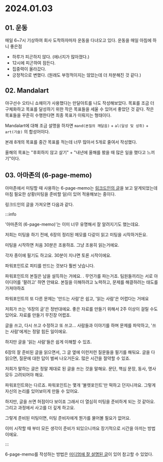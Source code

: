 # 2024.01.03

## 01. 운동

매일 6~7시 기상하여 회사 도착하자마자 운동을 다녀오고 있다. 운동을 매일 아침에 하니 좋은점

- 하루가 피곤하지 않다. (에너지가 많아졌다.)
- 12시에 피곤하여 잠든다.
- 집중력이 올라갔다.
- 긍정적으로 변했다. (원래도 부정적이지는 않았는데 더 차분해진 것 같다.)

## 02. Mandalart

야구선수 오타니 쇼헤이가 사용했다는 만달아트를 나도 작성해보았다. 목표를 조금 더 구체화하고 목표를 달성하기 위한 작은 목표들을 세울 수 있어서 좋았던 것 같다. 작은 목표들을 꾸준히 수행한다면 최종 목표가 이뤄지는 형태이다.

Mandalart에 대해 조금 설명을 하자면 `mand(본질의 깨달음)` + `al(달성 및 성취)` + `art(기술)` 의 합성어이다.

본래 8개의 목표를 중간 목표를 적는데 너무 많아서 5개로 줄여서 작성했다.

올해의 목표는 "후회하지 않고 살기" + "내년에 올해를 봤을 때 많은 일을 했다고 느끼기"이다.

## 03. 아마존의 (6-page-memo)

아마존에서 미팅할 때 사용하는 6-page-memo는 [링크드인의 글](https://www.linkedin.com/posts/%EC%A2%85%EC%9B%90-%EA%B9%80-674617166_%EC%95%84%EB%A7%88%EC%A1%B4%EC%9D%98-6-page-memo%EB%8A%94-%EC%9D%B4%EB%AF%B8-%EB%84%88%EB%AC%B4-%EC%9C%A0%EB%AA%85%ED%95%B4%EC%84%9C-%EC%9E%98-%EC%95%8C%EB%A0%A4%EC%A7%80%EA%B8%B0%EB%8F%84-activity-7145920394800054273-NtCx/?originalSubdomain=kr)을 보고 알게되었는데 마침 필요한 상황(미팅을 준비할 일)이 있어 적용해보는 중이다.

링크드인의 글을 가져오면 다음과 같다.

:::info

'아마존의 (6-page-memo)'는
이미 너무 유명해서 잘 알려지기도 했는데요.

저희는 미팅을 하기 전에, 6장의 정리된 메모를
다같이 읽고 미팅을 시작하거든요.

미팅을 시작하면 처음 30분은 조용하죠.
그냥 조용히 읽는거에요.

각자 종이에 필기도 하고요.
30분이 지나면 토론 시작이에요.

파워포인트로 피티를 만드는 것보다 훨씬 낫습니다.

파워포인트의 본질은 남을 설득하는 거에요.
.
무언가를 파는거죠.
팀원들끼리는 서로 아이디어를 '팔려고' 하면 안돼요.
본질을 이해하려고 노력하고,
문제를 해결하려는 태도를 가져야하죠

파워포인트의 또 다른 문제는
'만드는 사람'은 쉽고,
'읽는 사람'은 어렵다는 거에요

저희가 쓰는 '6장의 글'은 정반대에요.
좋은 자료를 만들기 위해서
2주 이상이 걸릴 수도 있어요.
자료를 만들기 무진장 어렵죠.

글을 쓰고, 다시 쓰고 수정하고 또 쓰고...
사람들과 이야기를 하며 문제를 파악하고,
'쓰는 사람'에게는 정말 힘든 일이에요.

하지만 글을 '읽는 사람'들은 쉽게 이해할 수 있죠.

6장의 잘 준비된 글을 읽으면서,
그 글 옆에 이런저런 질문들을 필기를 해둬요.
글을 다 읽으면, 질문에 대한 답이 벌써 나오거든요.
많은 시간을 절약할 수 있죠.

저희가 말하는 글은
정말 제대로 된 글을 쓰는 것을 말해요.
문단, 핵심 문장, 동사, 명사 모두 고려되어야 해요.

파워포인트와는 다르죠.
파워포인트는 몇개 '불렛포인트'만 떡하고 던지니까요.
그렇게 자신의 논리를 있어보이게 만들 수 있어요.

하지만, 글을 쓰면 허점이다 보이죠
그래서 더 열심히 미팅을 준비하게 되는 것 같아요.
그리고 과정에서 사고를 더 깊게 하고요.

그렇게 준비된 미팅이면,
미팅 준비자에게 뭔가를 물어볼 필요가 없어요.

이미 시작할 때 부터 모든 생각이 준비가 되있으니까요
장기적으로 시간을 아끼는 방법이에요.

:::

6-page-memo를 작성하는 방법은 [미디엄에 잘 설명된 글](https://jhk0530.medium.com/6-pager-narratives-3e495b6c238c)이 있어 참고할 수 있었다.
